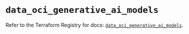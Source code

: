 # `data_oci_generative_ai_models`

Refer to the Terraform Registry for docs: [`data_oci_generative_ai_models`](https://registry.terraform.io/providers/hashicorp/oci/7.19.0/docs/data-sources/generative_ai_models).
